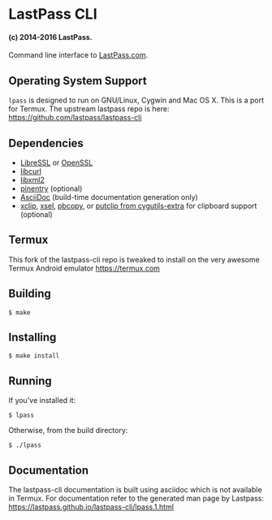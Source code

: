 # LastPass CLI
#### (c) 2014-2016 LastPass.

Command line interface to [LastPass.com](https://lastpass.com/).

## Operating System Support

`lpass` is designed to run on GNU/Linux, Cygwin and Mac OS X. This is a port for Termux. The upstream lastpass repo is here: https://github.com/lastpass/lastpass-cli

## Dependencies

* [LibreSSL](http://www.libressl.org/) or [OpenSSL](https://www.openssl.org/)
* [libcurl](http://curl.haxx.se/)
* [libxml2](http://xmlsoft.org/)
* [pinentry](https://www.gnupg.org/related_software/pinentry/index.en.html) (optional)
* [AsciiDoc](http://www.methods.co.nz/asciidoc/) (build-time documentation generation only)
* [xclip](http://sourceforge.net/projects/xclip/), [xsel](http://www.vergenet.net/~conrad/software/xsel/), [pbcopy](https://developer.apple.com/library/mac/documentation/Darwin/Reference/ManPages/man1/pbcopy.1.html), or [putclip from cygutils-extra](https://cygwin.com/cgi-bin2/package-grep.cgi?grep=cygutils-extra) for clipboard support (optional)

## Termux

This fork of the lastpass-cli repo is tweaked to install on the very awesome Termux Android emulator https://termux.com

## Building

    $ make

## Installing

    $ make install

## Running

If you've installed it:

    $ lpass

Otherwise, from the build directory:

    $ ./lpass

## Documentation

The lastpass-cli documentation is built using asciidoc which is not available in Termux. For documentation refer to the generated man page by Lastpass: https://lastpass.github.io/lastpass-cli/lpass.1.html
